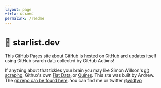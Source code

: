 ```yaml
---
layout: page
title: README
permalink: /readme
---
```


# 💫 starlist.dev

This GitHub Pages site about GitHub is hosted on GitHub and updates itself using GitHub search data collected by GitHub Actions! 

If anything about that tickles your brain you may like Simon Willson's [git scraping](https://simonwillison.net/2020/Oct/9/git-scraping/), Github's own [Flat Data](https://octo.github.com/projects/flat-data), or [Quines](https://en.wikipedia.org/wiki/Quine_(computing)). This site was built by Andrew. The [git repo can be found here](https://github.com/wldtyp/starlist.dev). You can find me on twitter [@wldtyp](https://twitter.com/wldtyp)